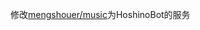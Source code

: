 修改[mengshouer/music](https://github.com/mengshouer/HoshinoBot-Plugins/tree/master/modules)为HoshinoBot的服务

